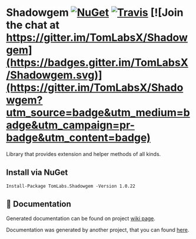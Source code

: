 # Shadowgem [![NuGet](https://img.shields.io/nuget/v/TomLabs.Shadowgem.svg)](https://www.nuget.org/packages/TomLabs.Shadowgem/) [![Travis](https://travis-ci.org/TomasBouda/Shadowgem.svg?branch=master)](https://travis-ci.org/TomasBouda/Shadowgem) [![Join the chat at https://gitter.im/TomLabsX/Shadowgem](https://badges.gitter.im/TomLabsX/Shadowgem.svg)](https://gitter.im/TomLabsX/Shadowgem?utm_source=badge&utm_medium=badge&utm_campaign=pr-badge&utm_content=badge)
Library that provides extension and helper methods of all kinds.

## Install via NuGet

```
Install-Package TomLabs.Shadowgem -Version 1.0.22
```

## :scroll: Documentation
Generated documentation can be found on project [wiki page](https://github.com/TomasBouda/Shadowgem/wiki).

Documentation was generated by another project, that you can found [here](https://github.com/TomasBouda/Xml2Md).
